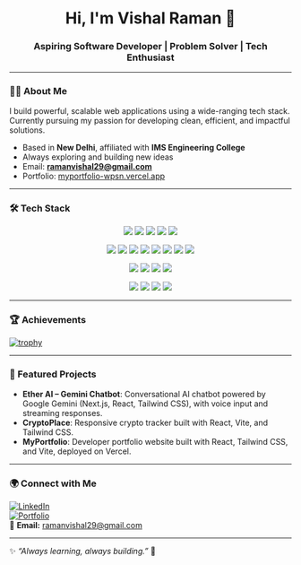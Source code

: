 <h1 align="center">Hi, I'm Vishal Raman 👋</h1>
<h3 align="center">Aspiring Software Developer | Problem Solver | Tech Enthusiast</h3>

---

### 👨‍💻 About Me
I build powerful, scalable web applications using a wide-ranging tech stack. Currently pursuing my passion for developing clean, efficient, and impactful solutions.  
- Based in **New Delhi**, affiliated with **IMS Engineering College**  
- Always exploring and building new ideas  
- Email: **ramanvishal29@gmail.com**  
- Portfolio: [myportfolio-wpsn.vercel.app](https://myportfolio-wpsn.vercel.app/)  

---

### 🛠️ Tech Stack  

<p align="center">
  <!-- Languages -->
  <img src="https://img.shields.io/badge/Java-007396?style=for-the-badge&logo=java&logoColor=white" />
  <img src="https://img.shields.io/badge/Python-3776AB?style=for-the-badge&logo=python&logoColor=white" />
  <img src="https://img.shields.io/badge/JavaScript-F7DF1E?style=for-the-badge&logo=javascript&logoColor=black" />
  <img src="https://img.shields.io/badge/TypeScript-007ACC?style=for-the-badge&logo=typescript&logoColor=white" />
  <img src="https://img.shields.io/badge/C-00599C?style=for-the-badge&logo=c&logoColor=white" />
</p>

<p align="center">
  <!-- Web Development -->
  <img src="https://img.shields.io/badge/HTML5-E34F26?style=for-the-badge&logo=html5&logoColor=white" />
  <img src="https://img.shields.io/badge/CSS3-1572B6?style=for-the-badge&logo=css3&logoColor=white" />
  <img src="https://img.shields.io/badge/React-20232A?style=for-the-badge&logo=react&logoColor=61DAFB" />
  <img src="https://img.shields.io/badge/Next.js-000000?style=for-the-badge&logo=nextdotjs&logoColor=white" />
  <img src="https://img.shields.io/badge/TailwindCSS-38B2AC?style=for-the-badge&logo=tailwindcss&logoColor=white" />
  <img src="https://img.shields.io/badge/Node.js-339933?style=for-the-badge&logo=nodedotjs&logoColor=white" />
  <img src="https://img.shields.io/badge/Express.js-000000?style=for-the-badge&logo=express&logoColor=white" />
  <img src="https://img.shields.io/badge/Vite-646CFF?style=for-the-badge&logo=vite&logoColor=white" />
</p>

<p align="center">
  <!-- Databases & Tools -->
  <img src="https://img.shields.io/badge/MongoDB-47A248?style=for-the-badge&logo=mongodb&logoColor=white" />
  <img src="https://img.shields.io/badge/Firebase-FFCA28?style=for-the-badge&logo=firebase&logoColor=black" />
  <img src="https://img.shields.io/badge/Pandas-150458?style=for-the-badge&logo=pandas&logoColor=white" />
  <img src="https://img.shields.io/badge/Excel-217346?style=for-the-badge&logo=microsoft-excel&logoColor=white" />
</p>

<p align="center">
  <!-- Tools & IDEs -->
  <img src="https://img.shields.io/badge/VSCode-007ACC?style=for-the-badge&logo=visual-studio-code&logoColor=white" />
  <img src="https://img.shields.io/badge/GitHub-181717?style=for-the-badge&logo=github&logoColor=white" />
  <img src="https://img.shields.io/badge/IntelliJ%20IDEA-000000?style=for-the-badge&logo=intellijidea&logoColor=white" />
  <img src="https://img.shields.io/badge/Jupyter-F37626?style=for-the-badge&logo=jupyter&logoColor=white" />
</p>

---

### 🏆 Achievements
[![trophy](https://github-profile-trophy.vercel.app/?username=thevishalmisra&theme=radical&margin-w=8)](https://github.com/ryo-ma/github-profile-trophy)

---

### 🚀 Featured Projects
- **Ether AI – Gemini Chatbot**: Conversational AI chatbot powered by Google Gemini (Next.js, React, Tailwind CSS), with voice input and streaming responses.  
- **CryptoPlace**: Responsive crypto tracker built with React, Vite, and Tailwind CSS.  
- **MyPortfolio**: Developer portfolio website built with React, Tailwind CSS, and Vite, deployed on Vercel.  

---

### 🌍 Connect with Me
[![LinkedIn](https://img.shields.io/badge/-LinkedIn-blue?style=for-the-badge&logo=linkedin)](https://www.linkedin.com/in/vishal-raman-80b60525b/)  
[![Portfolio](https://img.shields.io/badge/-Portfolio-black?style=for-the-badge&logo=vercel)](https://myportfolio-wpsn.vercel.app/)  
📧 **Email:** ramanvishal29@gmail.com  

---

✨ *“Always learning, always building.”* 🚀

